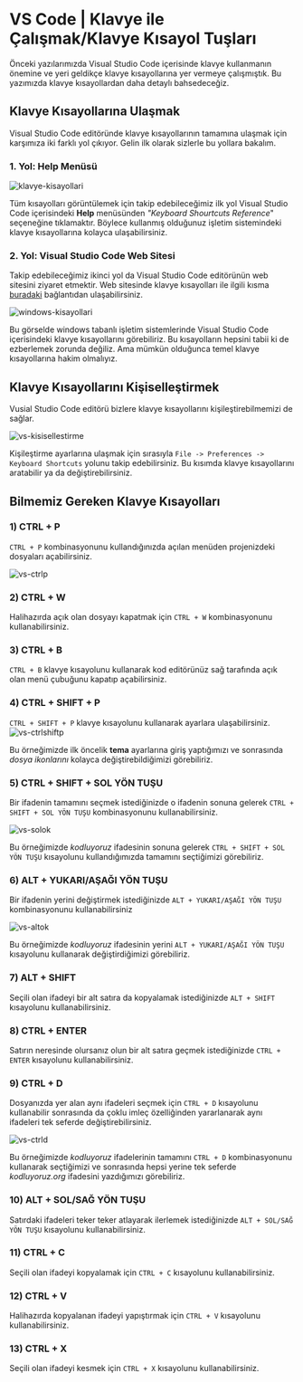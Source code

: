 # VS Code | Klavye ile Çalışmak/Klavye Kısayol Tuşları



Önceki yazılarımızda Visual Studio Code içerisinde klavye kullanmanın önemine ve yeri geldikçe klavye kısayollarına yer vermeye çalışmıştık. Bu yazımızda klavye kısayollardan daha detaylı bahsedeceğiz.



## Klavye Kısayollarına Ulaşmak

Visual Studio Code editöründe klavye kısayollarının tamamına ulaşmak için karşımıza iki farklı yol çıkıyor. Gelin ilk olarak sizlerle bu yollara bakalım.



### 1. Yol: Help Menüsü

![klavye-kisayollari](figures/klavye-kisayollari.png)

Tüm kısayolları görüntülemek için takip edebileceğimiz ilk yol Visual Studio Code içerisindeki **Help** menüsünden *"Keyboard Shourtcuts Reference*" seçeneğine tıklamaktır. Böylece kullanmış olduğunuz işletim sistemindeki klavye kısayollarına kolayca ulaşabilirsiniz.



### 2. Yol: Visual Studio Code Web Sitesi

Takip edebileceğimiz ikinci yol da Visual Studio Code editörünün web sitesini ziyaret etmektir. Web sitesinde klavye kısayolları ile ilgili kısma [buradaki](https://code.visualstudio.com/docs/getstarted/keybindings) bağlantıdan ulaşabilirsiniz.



![windows-kisayollari](figures/windows-kisayollari-1611667454420.png)

Bu görselde windows tabanlı işletim sistemlerinde Visual Studio Code içerisindeki klavye kısayollarını görebiliriz. Bu kısayolların hepsini tabii ki de ezberlemek zorunda değiliz. Ama mümkün olduğunca temel klavye kısayollarına hakim olmalıyız.



## Klavye Kısayollarını Kişiselleştirmek

Vusial Studio Code editörü bizlere klavye kısayollarını kişileştirebilmemizi de sağlar.

![vs-kisisellestirme](figures/vs-kisisellestirme.gif)

Kişileştirme ayarlarına ulaşmak için sırasıyla `File -> Preferences -> Keyboard Shortcuts` yolunu takip edebilirsiniz. Bu kısımda klavye kısayollarını aratabilir ya da değiştirebilirsiniz.



## Bilmemiz Gereken Klavye Kısayolları



### 1) CTRL + P

`CTRL + P` kombinasyonunu kullandığınızda açılan menüden projenizdeki dosyaları açabilirsiniz.

![vs-ctrlp](figures/vs-ctrlp.gif)



### 2) CTRL + W

Halihazırda açık olan dosyayı kapatmak için `CTRL + W` kombinasyonunu kullanabilirsiniz.



### 3) CTRL + B

`CTRL + B` klavye kısayolunu kullanarak kod editörünüz sağ tarafında açık olan menü çubuğunu kapatıp açabilirsiniz.



### 4) CTRL + SHIFT + P

`CTRL + SHIFT + P` klavye kısayolunu kullanarak ayarlara ulaşabilirsiniz.![vs-ctrlshiftp](figures/vs-ctrlshiftp.gif)

Bu örneğimizde ilk öncelik **tema** ayarlarına giriş yaptığımızı ve sonrasında *dosya ikonlarını* kolayca değiştirebildiğimizi görebiliriz. 



### 5) CTRL + SHIFT + SOL YÖN TUŞU

Bir ifadenin tamamını seçmek istediğinizde o ifadenin sonuna gelerek `CTRL + SHIFT + SOL YÖN TUŞU` kombinasyonunu kullanabilirsiniz.

![vs-solok](figures/vs-solok.gif)

Bu örneğimizde *kodluyoruz* ifadesinin sonuna gelerek `CTRL + SHIFT + SOL YÖN TUŞU` kısayolunu kullandığımızda tamamını seçtiğimizi görebiliriz.



### 6) ALT + YUKARI/AŞAĞI YÖN TUŞU

Bir ifadenin yerini değiştirmek istediğinizde `ALT + YUKARI/AŞAĞI YÖN TUŞU` kombinasyonunu kullanabilirsiniz

![vs-altok](figures/vs-altok.gif)

Bu örneğimizde *kodluyoruz* ifadesinin yerini `ALT + YUKARI/AŞAĞI YÖN TUŞU` kısayolunu kullanarak değiştirdiğimizi görebiliriz.



### 7) ALT + SHIFT

Seçili olan ifadeyi bir alt satıra da kopyalamak istediğinizde `ALT + SHIFT` kısayolunu kullanabilirsiniz.



### 8) CTRL + ENTER

Satırın neresinde olursanız olun bir alt satıra geçmek istediğinizde `CTRL + ENTER` kısayolunu kullanabilirsiniz.



### 9) CTRL + D

Dosyanızda yer alan aynı ifadeleri seçmek için `CTRL + D` kısayolunu kullanabilir sonrasında da çoklu imleç özelliğinden yararlanarak aynı ifadeleri tek seferde değiştirebilirsiniz.

![vs-ctrld](figures/vs-ctrld.gif)

Bu örneğimizde *kodluyoruz* ifadelerinin tamamını `CTRL + D` kombinasyonunu kullanarak seçtiğimizi ve sonrasında hepsi yerine tek seferde *kodluyoruz.org* ifadesini yazdığımızı görebiliriz.



### 10) ALT + SOL/SAĞ YÖN TUŞU

Satırdaki ifadeleri teker teker atlayarak ilerlemek istediğinizde `ALT + SOL/SAĞ YÖN TUŞU` kısayolunu kullanabilirsiniz.

### 11) CTRL + C

Seçili olan ifadeyi kopyalamak için `CTRL + C` kısayolunu kullanabilirsiniz.

### 12) CTRL + V

Halihazırda kopyalanan ifadeyi yapıştırmak için `CTRL + V` kısayolunu kullanabilirsiniz.

### 13) CTRL + X

Seçili olan ifadeyi kesmek için `CTRL + X` kısayolunu kullanabilirsiniz.

